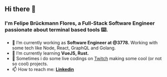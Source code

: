 ## Hi there 👋

### I'm **Felipe Brückmann Flores**, a Full-Stack Software Engineer passionate about terminal based tools ⌨️.

- 🔭 I’m currently working as **Software Engineer at @3778.** Working with some tech like Node, React, GraphQL and Golang.
- 🌱 I’m currently learning **VueJS, Rust.**
- :movie_camera:	Sometimes i do some live codings on [Twitch](https://www.twitch.tv/brxckmann) making some cool (or not so cool) projects.
- 📫 How to reach me: **[Linkedin](https://www.linkedin.com/in/felipefloress/)**
